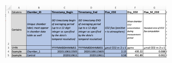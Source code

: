 ![](https://github.com/ess-dive-community/essdive-soil-respiration/blob/main/templates/template.png)
